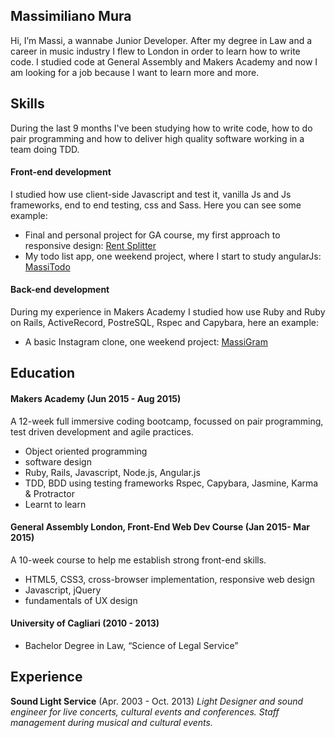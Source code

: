## Massimiliano Mura

Hi, I’m Massi, a wannabe Junior Developer. After my degree in Law and a career in music industry I flew to London in order to learn how to write code. I studied code at General Assembly and Makers Academy and now I am looking for a job because I want to learn more and more.

## Skills

During the last 9 months I've been studying how to write code, how to do pair programming and how to deliver high quality software working in a team doing TDD.

#### Front-end development

I studied how use client-side Javascript and test it, vanilla Js and Js frameworks, end to end testing, css and Sass. Here you can see some example:
- Final and personal project for GA course, my first approach to responsive design: [Rent Splitter](https://github.com/MassimilianoMura/Rent-Splitter)
- My todo list app, one weekend project, where I start to study angularJs: [MassiTodo](https://github.com/MassimilianoMura/MassiToDo)

#### Back-end development

During my experience in Makers Academy I studied how use Ruby and Ruby on Rails, ActiveRecord, PostreSQL, Rspec and Capybara, here an example:
- A basic Instagram clone, one weekend project: [MassiGram](https://github.com/MassimilianoMura/MassiGram)


## Education

#### Makers Academy (Jun 2015 - Aug 2015)

A 12-week full immersive coding bootcamp, focussed on pair programming, test driven development and agile practices.

- Object oriented programming
- software design
- Ruby, Rails, Javascript, Node.js, Angular.js
- TDD, BDD using testing frameworks Rspec, Capybara, Jasmine, Karma & Protractor
- Learnt to learn


#### General Assembly London, Front-End Web Dev Course (Jan 2015- Mar 2015)

A 10-week course to help me establish strong front-end skills.

- HTML5, CSS3, cross-browser implementation, responsive web design
- Javascript, jQuery
- fundamentals of UX design


#### University of Cagliari (2010 - 2013)

- Bachelor Degree in Law, “Science of Legal Service”

## Experience

**Sound Light Service** (Apr. 2003 - Oct. 2013)
*Light Designer and sound engineer for live concerts, cultural events and conferences. Staff management during musical and cultural events.*
